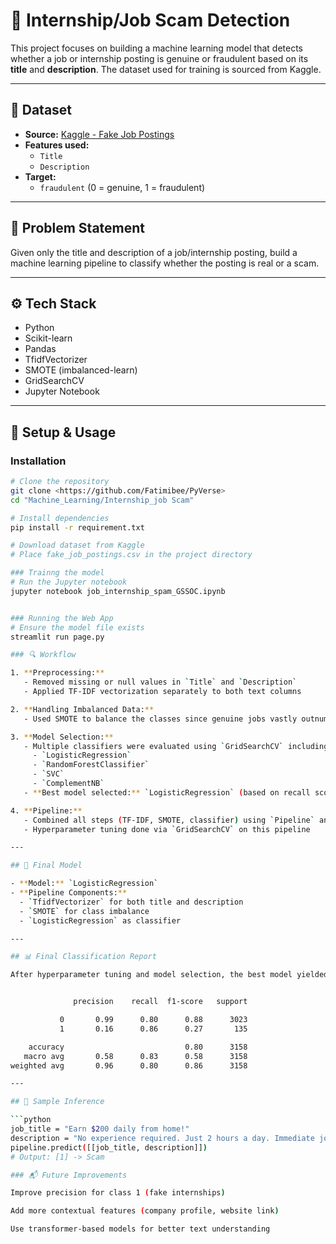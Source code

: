 # 💼 Internship/Job Scam Detection

This project focuses on building a machine learning model that detects whether a job or internship posting is genuine or fraudulent based on its **title** and **description**. The dataset used for training is sourced from Kaggle.

---

## 📂 Dataset

- **Source:** [Kaggle - Fake Job Postings](https://www.kaggle.com/datasets/shivamb/real-or-fake-fake-jobposting-prediction)
- **Features used:** 
  - `Title`
  - `Description`
- **Target:** 
  - `fraudulent` (0 = genuine, 1 = fraudulent)

---

## 🧪 Problem Statement

Given only the title and description of a job/internship posting, build a machine learning pipeline to classify whether the posting is real or a scam.

---

## ⚙️ Tech Stack

- Python
- Scikit-learn
- Pandas
- TfidfVectorizer
- SMOTE (imbalanced-learn)
- GridSearchCV
- Jupyter Notebook
---
## 🚀 Setup & Usage

### Installation
```bash
# Clone the repository
git clone <https://github.com/Fatimibee/PyVerse>
cd "Machine_Learning/Internship_job Scam"

# Install dependencies
pip install -r requirement.txt

# Download dataset from Kaggle
# Place fake_job_postings.csv in the project directory

### Trainng the model
# Run the Jupyter notebook
jupyter notebook job_internship_spam_GSSOC.ipynb


### Running the Web App
# Ensure the model file exists
streamlit run page.py

### 🔍 Workflow

1. **Preprocessing:**
   - Removed missing or null values in `Title` and `Description`
   - Applied TF-IDF vectorization separately to both text columns

2. **Handling Imbalanced Data:**
   - Used SMOTE to balance the classes since genuine jobs vastly outnumber scams

3. **Model Selection:**
   - Multiple classifiers were evaluated using `GridSearchCV` including:
     - `LogisticRegression`
     - `RandomForestClassifier`
     - `SVC`
     - `ComplementNB`
   - **Best model selected:** `LogisticRegression` (based on recall score)

4. **Pipeline:**
   - Combined all steps (TF-IDF, SMOTE, classifier) using `Pipeline` and `ColumnTransformer`
   - Hyperparameter tuning done via `GridSearchCV` on this pipeline

---

## 🧠 Final Model

- **Model:** `LogisticRegression`
- **Pipeline Components:**
  - `TfidfVectorizer` for both title and description
  - `SMOTE` for class imbalance
  - `LogisticRegression` as classifier

---

## 📊 Final Classification Report

After hyperparameter tuning and model selection, the best model yielded the following results:


              precision    recall  f1-score   support

           0       0.99      0.80      0.88      3023
           1       0.16      0.86      0.27       135

    accuracy                           0.80      3158
   macro avg       0.58      0.83      0.58      3158
weighted avg       0.96      0.80      0.86      3158

---

## 🧪 Sample Inference

```python
job_title = "Earn $200 daily from home!"
description = "No experience required. Just 2 hours a day. Immediate joining. Limited seats."
pipeline.predict([[job_title, description]]) 
# Output: [1] -> Scam

### 📬 Future Improvements

Improve precision for class 1 (fake internships)

Add more contextual features (company profile, website link)

Use transformer-based models for better text understanding